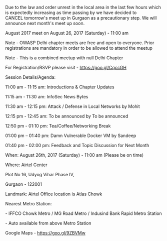 Due to the law and order unrest in the local area in the last few hours
which is expectedly increasing as time passing by we have decided to
CANCEL tomorrow's meet up in Gurgaon as a precautionary step. We will
announce next month's meet up soon.

August 2017 meet on August 26, 2017 (Saturday) - 11:00 am

Note - OWASP Delhi chapter meets are free and open to everyone. Prior
registrations are mandatory in order to be allowed to attend the meetup

Note - This is a combined meetup with null Delhi Chapter

For Registration/RSVP please visit - <https://goo.gl/CqccGH>

Session Details/Agenda:

11:00 am - 11:15 am: Introductions & Chapter Updates

11:15 am - 11:30 am: InfoSec News Bytes

11:30 am - 12:15 pm: Attack / Defense in Local Networks by Mohit

12:15 pm - 12:45 am: To be announced by To be announced

12:50 pm - 01:10 pm: Tea/Coffee/Networking Break

01:00 pm – 01:40 pm: Damn Vulnerable Docker VM by Sandeep

01:40 pm - 02:00 pm: Feedback and Topic Discussion for Next Month

When: August 26th, 2017 (Saturday) - 11:00 am (Please be on time)

Where: Airtel Center

Plot No 16, Udyog Vihar Phase IV,

Gurgaon - 122001

Landmark: Airtel Office location is Atlas Chowk

Nearest Metro Station:

\- IFFCO Chowk Metro / MG Road Metro / Indusind Bank Rapid Metro Station

\- Auto available from above Metro Station

Google Maps - https://goo.gl/9ZBVMw